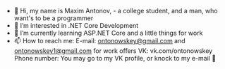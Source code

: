 - 👋 Hi, my name is Maxim Antonov, - a college student, and a man, who want's to be a programmer 
- 👀 I’m interested in .NET Core Development
- 🌱 I’m currently learning ASP.NET Core and a little things for work
- 📫 How to reach me:
E-mail: ontonowskey@gmail.com and ontonowskey1@gmail.com for work offers
VK: vk.com/ontonowskey
Phone number: You may go to my VK profile, or knock to my e-mail 👀

